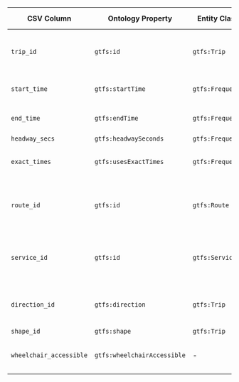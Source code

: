 | CSV Column           | Ontology Property | Entity Class | Rel. Entity Class | Subject Generation    | Join Condition | Datatype | Function Name | Function Output |
| --- | --- | --- | --- | --- | --- | --- | --- | --- |
| `trip_id` | `gtfs:id` | `gtfs:Trip` | - | Concatenate `agency_id` and `trip_id` with a hyphen | Replace first `_` with `-` | `xsd:string` | `clean_trip_id` | Cleaned Trip ID (e.g. `agency-1234`) |
| `start_time` | `gtfs:startTime` | `gtfs:Frequency` | - | - | - | `schema:startTime` | `parse_duration` | Parsed duration object or error message |
| `end_time` | `gtfs:endTime` | `gtfs:Frequency` | - | - | - | `schema:endTime` | `parse_duration` | Parsed duration object or error message |
| `headway_secs` | `gtfs:headwaySeconds` | `gtfs:Frequency` | - | - | - | `xsd:positiveInteger` | - | - |
| `exact_times` | `gtfs:usesExactTimes` | `gtfs:Frequency` | `skos:Concept` | Use SKOS URI from `inScheme` | Map: `frequency` or `schedule` | `skos:Concept` | `map_exact_times` | SKOS URI: `/exact-times/frequency` or `/exact-times/schedule` |
| `route_id` | `gtfs:id` | `gtfs:Route` | - | Replace `_` with `-`, concatenate `agency_id` and `route_id` | `route_short_name : route_long_name` | `xsd:string` | `clean_route_id` | Cleaned Route ID |
| `service_id` | `gtfs:id` | `gtfs:Service` | - | Concatenate `agency_id` and `service_id` with a hyphen | Replace first `_` with `-` | `xsd:string` | `clean_service_id` | Cleaned Service ID |
| `direction_id` | `gtfs:direction` | `gtfs:Trip` | `skos:Concept` | Use SKOS URI from `inScheme` | `0` = one-direction, `1` = opposite-direction | `skos:Concept` | `map_direction_id` | SKOS URI: `/direction/one-direction` or `/direction/opposite-direction` |
| `shape_id` | `gtfs:shape` | `gtfs:Trip` | `gtfs:Shape` | - | - | - | - | - |
| `wheelchair_accessible` | `gtfs:wheelchairAccessible` | - | `skos:Concept` | Use SKOS URI from `inScheme` | Map values to accessibility URIs | `skos:Concept` | `map_accessibility` | SKOS URI: `/accesible`, `/inaccesible`, or `/no-information` |
